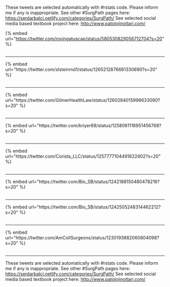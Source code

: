 

These tweets are selected automatically with #rstats code. Please inform me if any is inappropriate.
See other #SurgPath pages here: https://serdarbalci.netlify.com/categories/SurgPath/ 
See selected social media based textbook project here: http://www.patolojinotlari.com/

{% embed url="https://twitter.com/rovingatuscap/status/580530829056712704?s=20" %}<br>
<br>
<hr>
{% embed url="https://twitter.com/slsteinmd1/status/1265212876681330690?s=20" %}<br>
<br>
<hr>
{% embed url="https://twitter.com/GilmerHealthLaw/status/1260284015996633090?s=20" %}<br>
<br>
<hr>
{% embed url="https://twitter.com/kriyer68/status/1258061118951456768?s=20" %}<br>
<br>
<hr>
{% embed url="https://twitter.com/Corista_LLC/status/1257777104491622402?s=20" %}<br>
<br>
<hr>
{% embed url="https://twitter.com/Bio_SB/status/1242188150480478216?s=20" %}<br>
<br>
<hr>
{% embed url="https://twitter.com/Bio_SB/status/1242505248314462212?s=20" %}<br>
<br>
<hr>
{% embed url="https://twitter.com/AmCollSurgeons/status/1230193882060804098?s=20" %}<br>
<br>
<hr>


These tweets are selected automatically with #rstats code. Please inform me if any is inappropriate.
See other #SurgPath pages here: https://serdarbalci.netlify.com/categories/SurgPath/ 
See selected social media based textbook project here: http://www.patolojinotlari.com/
